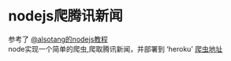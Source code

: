 # nodejs爬腾讯新闻
参考了 [@alsotang的nodejs教程](https://github.com/alsotang/node-lessons/tree/master/lesson3)  
node实现一个简单的爬虫,爬取腾讯新闻，并部署到 ‘heroku’ [爬虫地址](https://info-api.herokuapp.com/)

